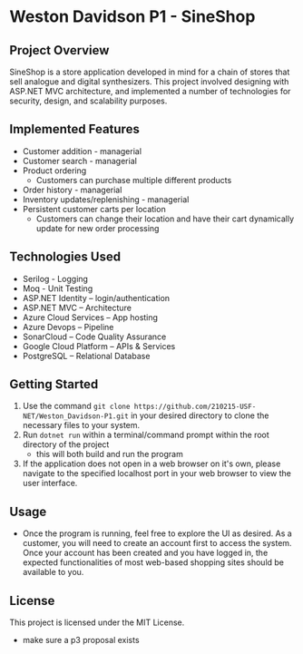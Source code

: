 # Weston Davidson P1 - SineShop

## Project Overview
SineShop is a store application developed in mind for a chain of stores that sell analogue and digital synthesizers. This project involved designing with ASP.NET MVC architecture, and implemented a number of technologies for security, design, and scalability purposes.

## Implemented Features
- Customer addition - managerial
- Customer search - managerial
- Product ordering
    - Customers can purchase multiple different products
- Order history - managerial
- Inventory updates/replenishing - managerial
- Persistent customer carts per location
    - Customers can change their location and have their cart dynamically update for new order processing

## Technologies Used
- Serilog - Logging
- Moq -  Unit Testing
- ASP.NET Identity – login/authentication
- ASP.NET MVC – Architecture
- Azure Cloud Services – App hosting
- Azure Devops – Pipeline
- SonarCloud – Code Quality Assurance
- Google Cloud Platform – APIs & Services
- PostgreSQL – Relational Database

## Getting Started
1. Use the command `git clone https://github.com/210215-USF-NET/Weston_Davidson-P1.git` in your desired directory to clone the necessary files to your system.
1. Run `dotnet run` within a terminal/command prompt within the root directory of the project
    - this will both build and run the program
1. If the application does not open in a web browser on it's own, please navigate to the specified localhost port in your web browser to view the user interface.

## Usage
- Once the program is running, feel free to explore the UI as desired. As a customer, you will need to create an account first to access the system. Once your account has been created and you have logged in, the expected functionalities of most web-based shopping sites should be available to you.

## License
This project is licensed under the MIT License.


- make sure a p3 proposal exists